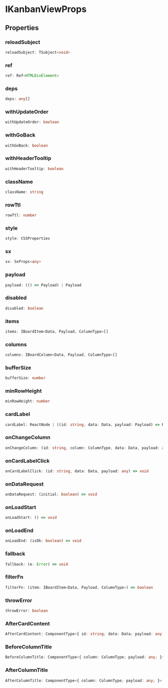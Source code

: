 # IKanbanViewProps

## Properties

### reloadSubject

```ts
reloadSubject: TSubject<void>
```

### ref

```ts
ref: Ref<HTMLDivElement>
```

### deps

```ts
deps: any[]
```

### withUpdateOrder

```ts
withUpdateOrder: boolean
```

### withGoBack

```ts
withGoBack: boolean
```

### withHeaderTooltip

```ts
withHeaderTooltip: boolean
```

### className

```ts
className: string
```

### rowTtl

```ts
rowTtl: number
```

### style

```ts
style: CSSProperties
```

### sx

```ts
sx: SxProps<any>
```

### payload

```ts
payload: (() => Payload) | Payload
```

### disabled

```ts
disabled: boolean
```

### items

```ts
items: IBoardItem<Data, Payload, ColumnType>[]
```

### columns

```ts
columns: IBoardColumn<Data, Payload, ColumnType>[]
```

### bufferSize

```ts
bufferSize: number
```

### minRowHeight

```ts
minRowHeight: number
```

### cardLabel

```ts
cardLabel: ReactNode | ((id: string, data: Data, payload: Payload) => ReactNode | Promise<ReactNode>)
```

### onChangeColumn

```ts
onChangeColumn: (id: string, column: ColumnType, data: Data, payload: any) => void | Promise<void>
```

### onCardLabelClick

```ts
onCardLabelClick: (id: string, data: Data, payload: any) => void
```

### onDataRequest

```ts
onDataRequest: (initial: boolean) => void
```

### onLoadStart

```ts
onLoadStart: () => void
```

### onLoadEnd

```ts
onLoadEnd: (isOk: boolean) => void
```

### fallback

```ts
fallback: (e: Error) => void
```

### filterFn

```ts
filterFn: (item: IBoardItem<Data, Payload, ColumnType>) => boolean
```

### throwError

```ts
throwError: boolean
```

### AfterCardContent

```ts
AfterCardContent: ComponentType<{ id: string; data: Data; payload: any; }>
```

### BeforeColumnTitle

```ts
BeforeColumnTitle: ComponentType<{ column: ColumnType; payload: any; }>
```

### AfterColumnTitle

```ts
AfterColumnTitle: ComponentType<{ column: ColumnType; payload: any; }>
```
